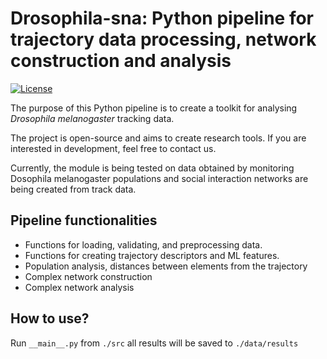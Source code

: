 # Drosophila-sna: Python pipeline for trajectory data processing, network construction and analysis

[![License](https://img.shields.io/badge/license-BSD--3%20Clause-green)](https://github.com/milanXpetrovic/my_module/blob/main/LICENSE.md)


The purpose of this Python pipeline is to create a toolkit for analysing *Drosophila melanogaster* tracking data.

The project is open-source and aims to create research tools. If you are interested in development, feel free to contact us.

Currently, the module is being tested on data obtained by monitoring Dosophila melanogaster populations and social interaction networks are being created from track data.

## Pipeline functionalities
- Functions for loading, validating, and preprocessing data.
- Functions for creating trajectory descriptors and ML features.
- Population analysis, distances between elements from the trajectory
- Complex network construction
- Complex network analysis

## How to use?

Run `__main__.py` from `./src` all results will be saved to `./data/results`

